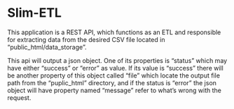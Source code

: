 # Slim-ETL
This application is a REST API, which functions as an ETL and responsible for extracting data from the desired CSV file located in “public_html/data_storage”. 

This api will output a json object. One of its properties is “status” which may have either “success” or “error” as value. If its value is “success” there will be another property of this object called “file” which locate the output file path from the “puplic_html” directory, and if the status is “error” the json object will have property named “message” refer to what’s wrong with the request.

